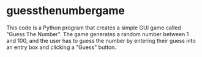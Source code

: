 # guessthenumbergame
This code is a Python program that creates a simple GUI game called "Guess The Number". The game generates a random number between 1 and 100, and the user has to guess the number by entering their guess into an entry box and clicking a "Guess" button.
